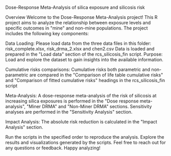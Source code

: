 Dose-Response Meta-Analysis of silica exposure and silicosis risk 

Overview
Welcome to the Dose-Response Meta-Analysis project! This R project aims to analyze the relationship between exposure levels and specific outcomes in "mine" and non-mine populations. The project includes the following key components:

Data Loading:
Please load data from the three data files in this folder: risk_complete.xlsx, risk_drma_2.xlsx and chen2.csv
Data is loaded and prepared in the "Load data" section of the rcs_silicosis_fin script.
Purpose: Load and explore the dataset to gain insights into the available information.

Cumulative risks comparisons:
Cumulative risks both parametric and non-parametric are compared in the "Comparison of life table cumulative risks" and "Comparison of fitted cumulative risks" headings in the rcs_silicosis_fin script

Meta-Analysis:
A dose-response meta-analysis of the risk of silicosis at increasing silica exposures is performed in the "Dose response meta-analysis", "Miner DRMA" and "Non-Miner DRMA" sections. 
Sensitivity analyses are performed in the "Sensitivity Analysis" section. 

Impact Analysis: 
The absolute risk reduction is calculated in the "Impact Analysis" section.

Run the scripts in the specified order to reproduce the analysis.
Explore the results and visualizations generated by the scripts.
Feel free to reach out for any questions or feedback. Happy analyzing!
